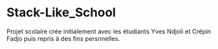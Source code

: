 # Stack-Like_School

Projet scolaire crée initialement avec les étudiants Yves Ndjoli et Crépin Fadjo puis repris à des fins persnnelles.
